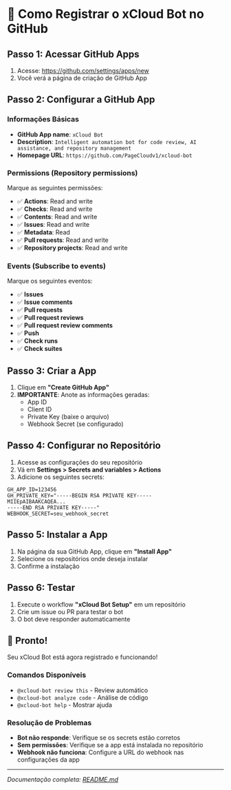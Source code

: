 # 🤖 Como Registrar o xCloud Bot no GitHub

## Passo 1: Acessar GitHub Apps

1. Acesse: https://github.com/settings/apps/new
2. Você verá a página de criação de GitHub App

## Passo 2: Configurar a GitHub App

### Informações Básicas
- **GitHub App name**: `xCloud Bot`
- **Description**: `Intelligent automation bot for code review, AI assistance, and repository management`
- **Homepage URL**: `https://github.com/PageCloudv1/xcloud-bot`

### Permissions (Repository permissions)
Marque as seguintes permissões:

- ✅ **Actions**: Read and write
- ✅ **Checks**: Read and write  
- ✅ **Contents**: Read and write
- ✅ **Issues**: Read and write
- ✅ **Metadata**: Read
- ✅ **Pull requests**: Read and write
- ✅ **Repository projects**: Read and write

### Events (Subscribe to events)
Marque os seguintes eventos:

- ✅ **Issues**
- ✅ **Issue comments** 
- ✅ **Pull requests**
- ✅ **Pull request reviews**
- ✅ **Pull request review comments**
- ✅ **Push**
- ✅ **Check runs**
- ✅ **Check suites**

## Passo 3: Criar a App

1. Clique em **"Create GitHub App"**
2. **IMPORTANTE**: Anote as informações geradas:
   - App ID
   - Client ID
   - Private Key (baixe o arquivo)
   - Webhook Secret (se configurado)

## Passo 4: Configurar no Repositório

1. Acesse as configurações do seu repositório
2. Vá em **Settings > Secrets and variables > Actions**
3. Adicione os seguintes secrets:

```
GH_APP_ID=123456
GH_PRIVATE_KEY="-----BEGIN RSA PRIVATE KEY-----
MIIEpAIBAAKCAQEA...
-----END RSA PRIVATE KEY-----"
WEBHOOK_SECRET=seu_webhook_secret
```

## Passo 5: Instalar a App

1. Na página da sua GitHub App, clique em **"Install App"**
2. Selecione os repositórios onde deseja instalar
3. Confirme a instalação

## Passo 6: Testar

1. Execute o workflow **"xCloud Bot Setup"** em um repositório
2. Crie um issue ou PR para testar o bot
3. O bot deve responder automaticamente

## 🚀 Pronto!

Seu xCloud Bot está agora registrado e funcionando! 

### Comandos Disponíveis

- `@xcloud-bot review this` - Review automático
- `@xcloud-bot analyze code` - Análise de código
- `@xcloud-bot help` - Mostrar ajuda

### Resolução de Problemas

- **Bot não responde**: Verifique se os secrets estão corretos
- **Sem permissões**: Verifique se a app está instalada no repositório
- **Webhook não funciona**: Configure a URL do webhook nas configurações da app

---

*Documentação completa: [README.md](./README.md)*
